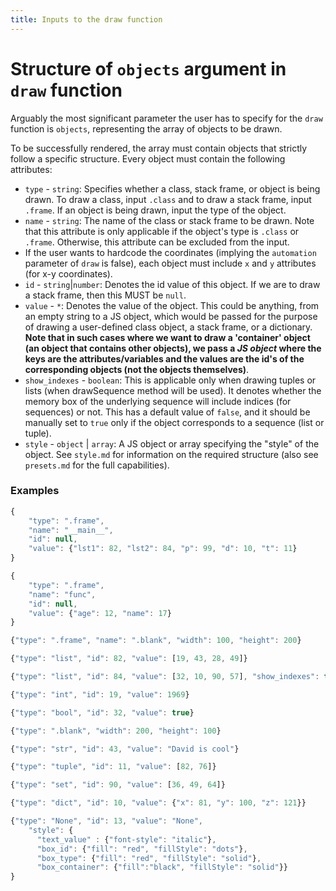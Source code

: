 ```yaml
---
title: Inputs to the draw function
---
```


# Structure of `objects` argument in `draw` function

Arguably the most significant parameter the user has to specify for the `draw` function is `objects`, representing
the array of objects to be drawn.

To be successfully rendered, the array must contain objects that strictly follow a specific structure. Every object
must contain the following attributes:

-   `type` - `string`: Specifies whether a class, stack frame, or object is being drawn. To draw a class, input `.class` and to draw a stack frame, input `.frame`. If an object is being drawn, input the type of the object.
-   `name` - `string`: The name of the class or stack frame to be drawn. Note that this attribute is only
    applicable if the object's type is `.class` or `.frame`. Otherwise, this attribute can be excluded from the input.
-   If the user wants to hardcode the coordinates (implying the `automation` parameter of `draw` is false), each object
    must include `x` and `y` attributes (for x-y coordinates).
-   `id` - `string`|`number`: Denotes the id value of this object. If we are to draw a stack frame, then this MUST be `null`.
-   `value` - `*`: Denotes the value of the object. This could be anything, from an empty string to a JS object,
    which would be passed for the purpose of drawing a user-defined class object, a
    stack frame, or a dictionary.
    **Note that in such cases where we want to draw a 'container'
    object (an object that contains other objects), we pass a _JS object_ where the keys are the
    attributes/variables and the values are the id's of the corresponding objects (not the
    objects themselves)**.
-   `show_indexes` - `boolean`: This is applicable only when drawing tuples or lists (when drawSequence
    method will be used). It denotes whether the memory box of the underlying
    sequence will include indices (for sequences) or not. This
    has a default value of `false`, and it should be manually set to `true`
    only if the object corresponds to a sequence (list or
    tuple).
-   `style` - `object` | `array`: A JS object or array specifying the "style" of the object. See `style.md` for information
    on the required structure (also see `presets.md` for the full capabilities).

### Examples

```javascript
{
    "type": ".frame",
    "name": "__main__",
    "id": null,
    "value": {"lst1": 82, "lst2": 84, "p": 99, "d": 10, "t": 11}
}

{
    "type": ".frame",
    "name": "func",
    "id": null,
    "value": {"age": 12, "name": 17}
}

{"type": ".frame", "name": ".blank", "width": 100, "height": 200}

{"type": "list", "id": 82, "value": [19, 43, 28, 49]}

{"type": "list", "id": 84, "value": [32, 10, 90, 57], "show_indexes": true}

{"type": "int", "id": 19, "value": 1969}

{"type": "bool", "id": 32, "value": true}

{"type": ".blank", "width": 200, "height": 100}

{"type": "str", "id": 43, "value": "David is cool"}

{"type": "tuple", "id": 11, "value": [82, 76]}

{"type": "set", "id": 90, "value": [36, 49, 64]}

{"type": "dict", "id": 10, "value": {"x": 81, "y": 100, "z": 121}}

{"type": "None", "id": 13, "value": "None",
    "style": {
      "text_value" : {"font-style": "italic"},
      "box_id": {"fill": "red", "fillStyle": "dots"},
      "box_type": {"fill": "red", "fillStyle": "solid"},
      "box_container": {"fill":"black", "fillStyle": "solid"}}
}
```
